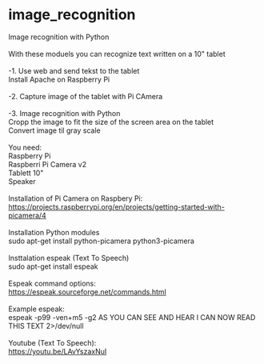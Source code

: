 # image_recognition
Image recognition with Python<br>
<br>
With these moduels you can recognize text written on a 10" tablet<br>
<br>
-1. Use web and send tekst to the tablet<br>
Install Apache on Raspberry Pi<br>
<br>
-2. Capture image of the tablet with Pi CAmera<br>
<br>
-3. Image recognition with Python<br>
Cropp the image to fit the size of the screen area on the tablet<br>
Convert image til gray scale<br>
<br>
You need:<br>
Raspberry Pi<br>
Raspberri Pi Camera v2<br>
Tablett 10"<br>
Speaker<br>
<br>
Installation of Pi Camera on Raspbery Pi:<br>
https://projects.raspberrypi.org/en/projects/getting-started-with-picamera/4<br>
<br>
Installation Python modules<br>
sudo apt-get install python-picamera python3-picamera<br>
<br>
Insttalation espeak (Text To Speech)<br>
sudo apt-get install espeak<br>
<br>
Espeak command options:<br>
https://espeak.sourceforge.net/commands.html<br>
<br>
Example espeak:<br>
espeak -p99 -ven+m5 -g2 AS YOU CAN SEE AND HEAR I CAN NOW READ THIS TEXT 2>/dev/null<br>
<br>
Youtube (Text To Speech):<br>
https://youtu.be/LAvYszaxNuI<br>
